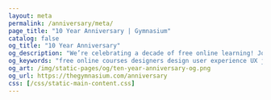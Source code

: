 ```yaml
---
layout: meta
permalink: /anniversary/meta/
page_title: "10 Year Anniversary | Gymnasium"
catalog: false
og_title: "10 Year Anniversary"
og_description: "We’re celebrating a decade of free online learning! Join us for a scroll down memory lane to see some of our major milestones."
og_keywords: "free online courses designers design user experience UX javascript node nodejs sketch wordpress drupal UI"
og_art: /img/static-pages/og/ten-year-anniversary-og.png
og_url: https://thegymnasium.com/anniversary
css: [/css/static-main-content.css]
---
```

